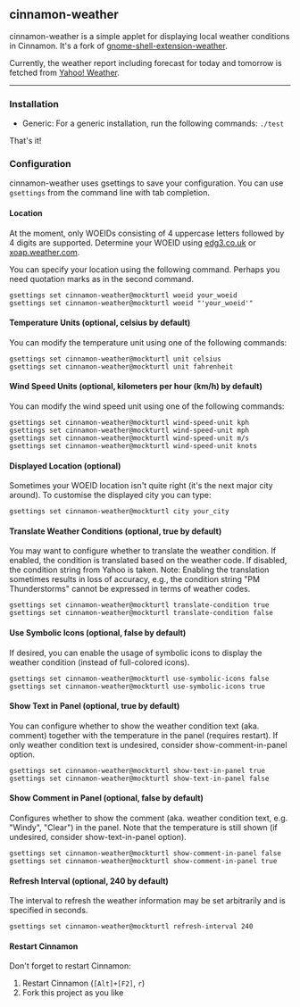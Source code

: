 ## cinnamon-weather

cinnamon-weather is a simple applet for displaying local weather conditions in Cinnamon.  It's a fork of [gnome-shell-extension-weather](https://github.com/simon04/gnome-shell-extension-weather).

Currently, the weather report including forecast for today and tomorrow is fetched from [Yahoo! Weather](http://weather.yahoo.com/).

----

### Installation

* Generic: For a generic installation, run the following commands:
  `./test`  

That's it!

### Configuration

cinnamon-weather uses gsettings to save your configuration. You can use `gsettings` from the command line with tab completion.

#### Location

At the moment, only WOEIDs consisting of 4 uppercase letters followed by 4 digits are supported. Determine your WOEID using [edg3.co.uk](http://edg3.co.uk/snippets/weather-location-codes/) or [xoap.weather.com](http://xoap.weather.com/search/search?where=Innsbruck).

You can specify your location using the following command. Perhaps you need quotation marks as in the second command.

    gsettings set cinnamon-weather@mockturtl woeid your_woeid
    gsettings set cinnamon-weather@mockturtl woeid "'your_woeid'"

#### Temperature Units (optional, celsius by default)

You can modify the temperature unit using one of the following commands:

    gsettings set cinnamon-weather@mockturtl unit celsius
    gsettings set cinnamon-weather@mockturtl unit fahrenheit

#### Wind Speed Units (optional, kilometers per hour (km/h) by default)

You can modify the wind speed unit using one of the following commands:

    gsettings set cinnamon-weather@mockturtl wind-speed-unit kph
    gsettings set cinnamon-weather@mockturtl wind-speed-unit mph
    gsettings set cinnamon-weather@mockturtl wind-speed-unit m/s
    gsettings set cinnamon-weather@mockturtl wind-speed-unit knots

#### Displayed Location (optional)

Sometimes your WOEID location isn't quite right (it's the next major city around). To customise the displayed city you can type:

    gsettings set cinnamon-weather@mockturtl city your_city

#### Translate Weather Conditions (optional, true by default)

You may want to configure whether to translate the weather condition. If enabled, the condition is translated based on the weather code. If disabled, the condition string from Yahoo is taken. Note: Enabling the translation sometimes results in loss of accuracy, e.g., the condition string "PM Thunderstorms" cannot be expressed in terms of weather codes.

    gsettings set cinnamon-weather@mockturtl translate-condition true
    gsettings set cinnamon-weather@mockturtl translate-condition false

#### Use Symbolic Icons (optional, false by default)

If desired, you can enable the usage of symbolic icons to display the weather condition (instead of full-colored icons).

    gsettings set cinnamon-weather@mockturtl use-symbolic-icons false
    gsettings set cinnamon-weather@mockturtl use-symbolic-icons true

#### Show Text in Panel (optional, true by default)

You can configure whether to show the weather condition text (aka. comment) together with the temperature in the panel (requires restart). If only weather condition text is undesired, consider show-comment-in-panel option.

    gsettings set cinnamon-weather@mockturtl show-text-in-panel true
    gsettings set cinnamon-weather@mockturtl show-text-in-panel false

#### Show Comment in Panel (optional, false by default)

Configures whether to show the comment (aka. weather condition text, e.g. "Windy", "Clear") in the panel. Note that the temperature is still shown (if undesired, consider show-text-in-panel option).

    gsettings set cinnamon-weather@mockturtl show-comment-in-panel false
    gsettings set cinnamon-weather@mockturtl show-comment-in-panel true

#### Refresh Interval (optional, 240 by default)

The interval to refresh the weather information may be set arbitrarily and is specified in seconds.

    gsettings set cinnamon-weather@mockturtl refresh-interval 240

#### Restart Cinnamon

Don't forget to restart Cinnamon:

1. Restart Cinnamon (`[Alt]+[F2]`, `r`)
2. Fork this project as you like
